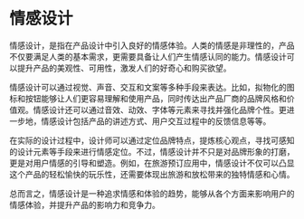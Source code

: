 # 情感设计

情感设计，是指在产品设计中引入良好的情感体验。人类的情感是非理性的，产品不仅要满足人类的基本需求，更需要具备让人们产生情感认同的能力。情感设计可以提升产品的美观性、可用性，激发人们的好奇心和购买欲望。

情感设计可以通过视觉、声音、交互和文案等多种手段来表达。比如，拟物化的图标和按钮能够让人们更容易理解和使用产品，同时传达出产品厂商的品牌风格和价值观。情感设计还可以通过音效、动效、字体等元素来寻找并强化品牌个性。更进一步地，情感设计包括产品的讲述方式、用户交互过程中的反馈信息等等。

在实际的设计过程中，设计师可以通过定位品牌特点，提炼核心观点，寻找可感知的设计元素等手段来进行情感定位。不过，情感设计并不只是对品牌形象的打磨，更是对用户情感的引导和塑造。例如，在旅游预订应用中，情感设计不仅可以凸显这个产品的轻松愉快的玩乐性，还需要体现出旅游和放松带来的独特情感和心情。

总而言之，情感设计是一种追求情感和体验的趋势，能够从各个方面来影响用户的情感体验，并提升产品的影响力和竞争力。